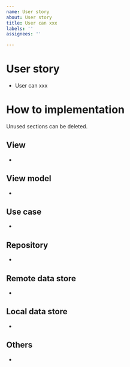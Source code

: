 ```yaml
---
name: User story
about: User story
title: User can xxx
labels: ''
assignees: ''

---
```


# User story

- User can xxx

# How to implementation

Unused sections can be deleted.

## View

- 

## View model

- 

## Use case

- 

## Repository

- 

## Remote data store

- 

## Local data store

- 

## Others

- 

